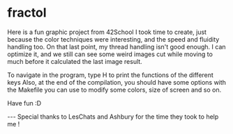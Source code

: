 # fractol

Here is a fun graphic project from 42School I took time to create, just because the color techniques were interesting, and the speed and fluidity handling too.
On that last point, my thread handling isn't good enough. I can optimize it, and we still can see some weird images cut while moving to much before it calculated
the last image result.


To navigate in the program, type H to print the functions of the different keys
Also, at the end of the compilation, you should have some options with the Makefile you can use to modify some colors, size of screen and so on.

Have fun :D



--- Special thanks to LesChats and Ashbury for the time they took to help me !
